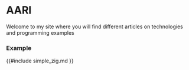 # AARI
Welcome to my site where you will find different articles on technologies and programming examples
### Example
{{#include simple_zig.md }}
